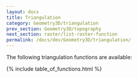 ```yaml
---
layout: docs
title: Triangulation
category: Geometry3D/triangulation
prev_section: Geometry3D/topography
next_section: raster/list-raster-function
permalink: /docs/dev/Geometry3D/triangulation/
---
```


The following triangulation functions are available:

{% include table_of_functions.html %}
